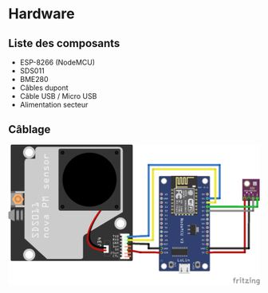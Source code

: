 # Hardware

## Liste des composants

- ESP-8266 (NodeMCU)
- SDS011
- BME280
- Câbles dupont
- Câble USB / Micro USB
- Alimentation secteur

## Câblage

![Schema](Schema/aereni_bb.png)
